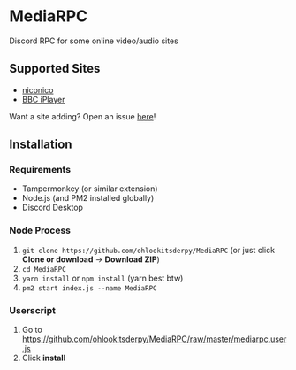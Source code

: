 # MediaRPC
Discord RPC for some online video/audio sites

## Supported Sites
* [niconico](https://www.nicovideo.jp)
* [BBC iPlayer](https://www.bbc.co.uk/iplayer)

Want a site adding? Open an issue [here](https://github.com/ohlookitsderpy/MediaRPC/issues/new)!

## Installation 
### Requirements
* Tampermonkey (or similar extension)
* Node.js (and PM2 installed globally)
* Discord Desktop

### Node Process
1. ``git clone https://github.com/ohlookitsderpy/MediaRPC`` (or just click **Clone or download** -> **Download ZIP**)
2. ``cd MediaRPC``
3. ``yarn install`` or ``npm install`` (yarn best btw)
4. ``pm2 start index.js --name MediaRPC``

### Userscript
1. Go to https://github.com/ohlookitsderpy/MediaRPC/raw/master/mediarpc.user.js
2. Click **install**
